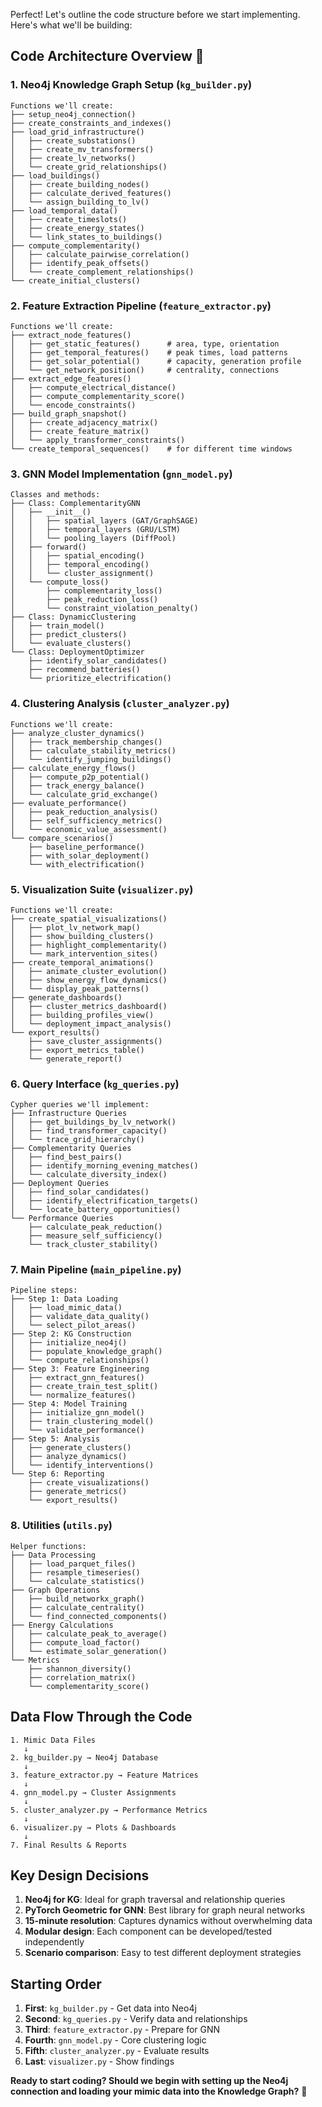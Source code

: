 Perfect! Let's outline the code structure before we start implementing. Here's what we'll be building:

## **Code Architecture Overview** 📁

### **1. Neo4j Knowledge Graph Setup** (`kg_builder.py`)
```
Functions we'll create:
├── setup_neo4j_connection()
├── create_constraints_and_indexes()
├── load_grid_infrastructure()
│   ├── create_substations()
│   ├── create_mv_transformers()
│   ├── create_lv_networks()
│   └── create_grid_relationships()
├── load_buildings()
│   ├── create_building_nodes()
│   ├── calculate_derived_features()
│   └── assign_building_to_lv()
├── load_temporal_data()
│   ├── create_timeslots()
│   ├── create_energy_states()
│   └── link_states_to_buildings()
├── compute_complementarity()
│   ├── calculate_pairwise_correlation()
│   ├── identify_peak_offsets()
│   └── create_complement_relationships()
└── create_initial_clusters()
```

### **2. Feature Extraction Pipeline** (`feature_extractor.py`)
```
Functions we'll create:
├── extract_node_features()
│   ├── get_static_features()      # area, type, orientation
│   ├── get_temporal_features()    # peak times, load patterns
│   ├── get_solar_potential()      # capacity, generation profile
│   └── get_network_position()     # centrality, connections
├── extract_edge_features()
│   ├── compute_electrical_distance()
│   ├── compute_complementarity_score()
│   └── encode_constraints()
├── build_graph_snapshot()
│   ├── create_adjacency_matrix()
│   ├── create_feature_matrix()
│   └── apply_transformer_constraints()
└── create_temporal_sequences()    # for different time windows
```

### **3. GNN Model Implementation** (`gnn_model.py`)
```
Classes and methods:
├── Class: ComplementarityGNN
│   ├── __init__()
│   │   ├── spatial_layers (GAT/GraphSAGE)
│   │   ├── temporal_layers (GRU/LSTM)
│   │   └── pooling_layers (DiffPool)
│   ├── forward()
│   │   ├── spatial_encoding()
│   │   ├── temporal_encoding()
│   │   └── cluster_assignment()
│   └── compute_loss()
│       ├── complementarity_loss()
│       ├── peak_reduction_loss()
│       └── constraint_violation_penalty()
├── Class: DynamicClustering
│   ├── train_model()
│   ├── predict_clusters()
│   └── evaluate_clusters()
└── Class: DeploymentOptimizer
    ├── identify_solar_candidates()
    ├── recommend_batteries()
    └── prioritize_electrification()
```

### **4. Clustering Analysis** (`cluster_analyzer.py`)
```
Functions we'll create:
├── analyze_cluster_dynamics()
│   ├── track_membership_changes()
│   ├── calculate_stability_metrics()
│   └── identify_jumping_buildings()
├── calculate_energy_flows()
│   ├── compute_p2p_potential()
│   ├── track_energy_balance()
│   └── calculate_grid_exchange()
├── evaluate_performance()
│   ├── peak_reduction_analysis()
│   ├── self_sufficiency_metrics()
│   └── economic_value_assessment()
└── compare_scenarios()
    ├── baseline_performance()
    ├── with_solar_deployment()
    └── with_electrification()
```

### **5. Visualization Suite** (`visualizer.py`)
```
Functions we'll create:
├── create_spatial_visualizations()
│   ├── plot_lv_network_map()
│   ├── show_building_clusters()
│   ├── highlight_complementarity()
│   └── mark_intervention_sites()
├── create_temporal_animations()
│   ├── animate_cluster_evolution()
│   ├── show_energy_flow_dynamics()
│   └── display_peak_patterns()
├── generate_dashboards()
│   ├── cluster_metrics_dashboard()
│   ├── building_profiles_view()
│   └── deployment_impact_analysis()
└── export_results()
    ├── save_cluster_assignments()
    ├── export_metrics_table()
    └── generate_report()
```

### **6. Query Interface** (`kg_queries.py`)
```
Cypher queries we'll implement:
├── Infrastructure Queries
│   ├── get_buildings_by_lv_network()
│   ├── find_transformer_capacity()
│   └── trace_grid_hierarchy()
├── Complementarity Queries
│   ├── find_best_pairs()
│   ├── identify_morning_evening_matches()
│   └── calculate_diversity_index()
├── Deployment Queries
│   ├── find_solar_candidates()
│   ├── identify_electrification_targets()
│   └── locate_battery_opportunities()
└── Performance Queries
    ├── calculate_peak_reduction()
    ├── measure_self_sufficiency()
    └── track_cluster_stability()
```

### **7. Main Pipeline** (`main_pipeline.py`)
```
Pipeline steps:
├── Step 1: Data Loading
│   ├── load_mimic_data()
│   ├── validate_data_quality()
│   └── select_pilot_areas()
├── Step 2: KG Construction
│   ├── initialize_neo4j()
│   ├── populate_knowledge_graph()
│   └── compute_relationships()
├── Step 3: Feature Engineering
│   ├── extract_gnn_features()
│   ├── create_train_test_split()
│   └── normalize_features()
├── Step 4: Model Training
│   ├── initialize_gnn_model()
│   ├── train_clustering_model()
│   └── validate_performance()
├── Step 5: Analysis
│   ├── generate_clusters()
│   ├── analyze_dynamics()
│   └── identify_interventions()
└── Step 6: Reporting
    ├── create_visualizations()
    ├── generate_metrics()
    └── export_results()
```

### **8. Utilities** (`utils.py`)
```
Helper functions:
├── Data Processing
│   ├── load_parquet_files()
│   ├── resample_timeseries()
│   └── calculate_statistics()
├── Graph Operations
│   ├── build_networkx_graph()
│   ├── calculate_centrality()
│   └── find_connected_components()
├── Energy Calculations
│   ├── calculate_peak_to_average()
│   ├── compute_load_factor()
│   └── estimate_solar_generation()
└── Metrics
    ├── shannon_diversity()
    ├── correlation_matrix()
    └── complementarity_score()
```

## **Data Flow Through the Code**

```
1. Mimic Data Files
   ↓
2. kg_builder.py → Neo4j Database
   ↓
3. feature_extractor.py → Feature Matrices
   ↓
4. gnn_model.py → Cluster Assignments
   ↓
5. cluster_analyzer.py → Performance Metrics
   ↓
6. visualizer.py → Plots & Dashboards
   ↓
7. Final Results & Reports
```

## **Key Design Decisions**

1. **Neo4j for KG**: Ideal for graph traversal and relationship queries
2. **PyTorch Geometric for GNN**: Best library for graph neural networks
3. **15-minute resolution**: Captures dynamics without overwhelming data
4. **Modular design**: Each component can be developed/tested independently
5. **Scenario comparison**: Easy to test different deployment strategies

## **Starting Order**

1. **First**: `kg_builder.py` - Get data into Neo4j
2. **Second**: `kg_queries.py` - Verify data and relationships
3. **Third**: `feature_extractor.py` - Prepare for GNN
4. **Fourth**: `gnn_model.py` - Core clustering logic
5. **Fifth**: `cluster_analyzer.py` - Evaluate results
6. **Last**: `visualizer.py` - Show findings

**Ready to start coding? Should we begin with setting up the Neo4j connection and loading your mimic data into the Knowledge Graph?** 🚀